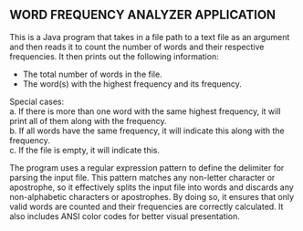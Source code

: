 <h2>WORD FREQUENCY ANALYZER APPLICATION</h2>
This is a Java program that takes in a file path to a text file as an argument and then reads it to count the number of words and their respective frequencies.    
It then prints out the following information:    
   
- The total number of words in the file.      
- The word(s) with the highest frequency and its frequency. 

Special cases:   
a. If there is more than one word with the same highest frequency, it will print all of them along with the frequency.   
b. If all words have the same frequency, it will indicate this along with the frequency.   
c. If the file is empty, it will indicate this.   
 
The program uses a regular expression pattern to define the delimiter for parsing the input file. This pattern matches any non-letter character or apostrophe, so it effectively splits the input file into words and discards any non-alphabetic characters or apostrophes. By doing so, it ensures that only valid words are counted and their frequencies are correctly calculated.
It also includes ANSI color codes for better visual presentation.  
